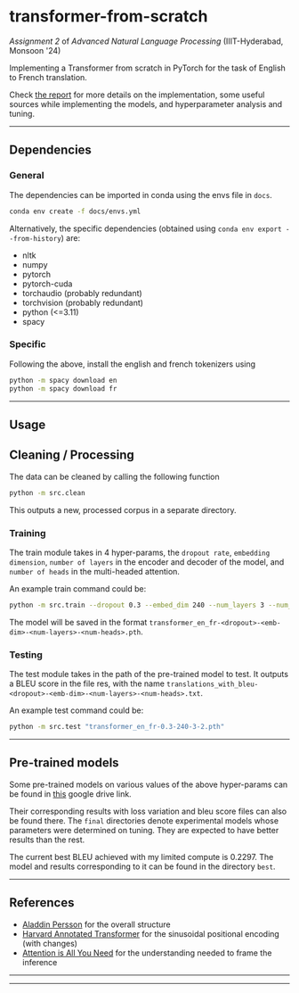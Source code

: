 # transformer-from-scratch
*Assignment 2* of *Advanced Natural Language Processing* (IIIT-Hyderabad, Monsoon '24)

Implementing a Transformer from scratch in PyTorch for the task of English to French translation. 

Check [the report](./docs/Report.pdf) for more details on the implementation, some useful sources while implementing the models, and hyperparameter analysis and tuning. 

___
## Dependencies
### General
The dependencies can be imported in conda using the envs file in `docs`. 
```sh
conda env create -f docs/envs.yml
```

Alternatively, the specific dependencies (obtained using `conda env export --from-history`) are:
- nltk
- numpy
- pytorch
- pytorch-cuda
- torchaudio (probably redundant)
- torchvision (probably redundant)
- python (<=3.11)
- spacy

### Specific

Following the above, install the english and french tokenizers using
```sh
python -m spacy download en
python -m spacy download fr
```
___
## Usage
## Cleaning / Processing
The data can be cleaned by calling the following function
```sh
python -m src.clean
```
This outputs a new, processed corpus in a separate directory. 

### Training
The train module takes in 4 hyper-params, the `dropout rate`, `embedding dimension`, `number of layers` in the encoder and decoder of the model, and `number of heads` in the multi-headed attention. 

An example train command could be:
```sh
python -m src.train --dropout 0.3 --embed_dim 240 --num_layers 3 --num_heads 2
```
The model will be saved in the format `transformer_en_fr-<dropout>-<emb-dim>-<num-layers>-<num-heads>.pth`. 

### Testing
The test module takes in the path of the pre-trained model to test. It outputs a BLEU score in the file res, with the name `translations_with_bleu-<dropout>-<emb-dim>-<num-layers>-<num-heads>.txt`. 

An example test command could be:
```sh
python -m src.test "transformer_en_fr-0.3-240-3-2.pth"
```
___
## Pre-trained models
Some pre-trained models on various values of the above hyper-params can be found in [this](https://drive.google.com/drive/folders/1b8qnuLzz-PF50hJpnwir4tJ5jSFRlZSX?usp=sharing) google drive link. 

Their corresponding results with loss variation and bleu score files can also be found there. 
The `final` directories denote experimental models whose parameters were determined on tuning. They are expected to have better results than the rest. 

The current best BLEU achieved with my limited compute is 0.2297. The model and results corresponding to it can be found in the directory `best`. 
___
## References
- [Aladdin Persson](https://www.youtube.com/watch?v=U0s0f995w14) for the overall structure
- [Harvard Annotated Transformer](http://nlp.seas.harvard.edu/annotated-transformer/) for the sinusoidal positional encoding (with changes)
- [Attention is All You Need](https://arxiv.org/abs/1706.03762) for the understanding needed to frame the inference 
___
___
